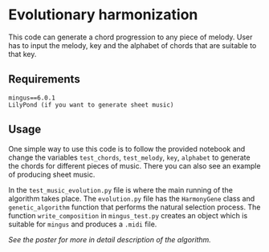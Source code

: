 # Evolutionary harmonization

This code can generate a chord progression to any piece of melody. 
User has to input the melody, key and the alphabet of chords that are suitable to that key.


## Requirements
```
mingus==6.0.1
LilyPond (if you want to generate sheet music)
```


## Usage

One simple way to use this code is to follow the provided notebook and change the variables `test_chords`, `test_melody`, `key`, `alphabet` to generate the chords for different pieces of music. There you can also see an example of producing sheet music.  

In the `test_music_evolution.py` file is where the main running of the algorithm takes place.
The `evolution.py` file has the `HarmonyGene` class and `genetic_algorithm` function that performs the natural selection process.
The function `write_composition` in `mingus_test.py` creates an object which is suitable for `mingus` and produces a `.midi` file.

*See the poster for more in detail description of the algorithm.*



